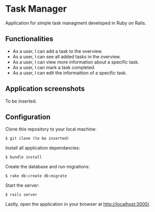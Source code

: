 # Task Manager

Application for simple task managment developed in Ruby on Rails.


## Functionalities

- As a user, I can add a task to the overview.
- As a user, I can see all added tasks in the overview.
- As a user, I can view more information about a specific task.
- As a user, I can mark a task completed.
- As a user, I can edit the informattion of a specific task.


## Application screenshots

To be inserted.


## Configuration

Clone this repository to your local machine:

```
$ git clone (to be inserted)
```

Install all application dependancies:

```
$ bundle install
```

Create the database and run migrations:

```
$ rake db:create db:migrate
```

Start the server:

```
$ rails server
```

Lastly, open the application in your browser at <http://localhost:3000/>.
